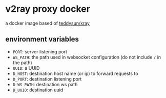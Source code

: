 # v2ray proxy docker

a docker image based of [teddysun/xray](https://hub.docker.com/r/teddysun/xray)

## environment variables

- `PORT`: server listening port
- `WS_PATH`: the path used in websocket configuration (do not include `/` in the path)
- `UUID`: a UUID
- `D_HOST`: destination host name (or ip) to forward requests to
- `D_PORT`: destination listening port
- `D_WS_PATH`: destination ws path
- `D_UUID`: destination uuid

